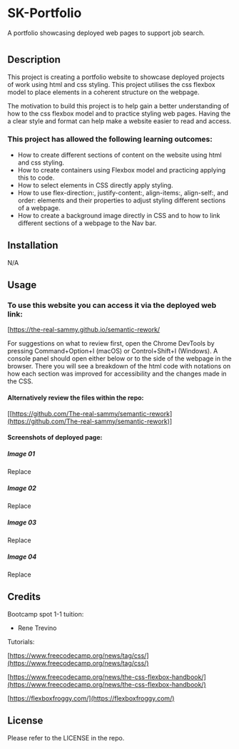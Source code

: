 # SK-Portfolio
A portfolio showcasing deployed web pages to support job search.
# <SK-Portfolio-css>

## Description

This project is creating a portfolio website to showcase deployed projects of work using html and css styling. This project utilises the css flexbox model to place elements in a coherent structure on the webpage.  

The motivation to build this project is to help gain a better understanding of how to the css flexbox model and to practice styling web pages. Having the a clear style and format can help make a website easier to read and access. 

### This project has allowed the following learning outcomes:

- How to create different sections of content on the website using html and css styling.
- How to create containers using Flexbox model and practicing applying this to code.
- How to select elements in CSS directly apply styling.
- How to use flex-direction:, justify-content:, align-items:, align-self:, and order: elements and their properties to adjust styling different sections of a webpage.
- How to create a background image directly in CSS and to how to link different sections of a webpage to the Nav bar.


## Installation

N/A

## Usage

### To use this website you can access it via the deployed web link: 

[[https://the-real-sammy.github.io/semantic-rework/
](https://the-real-sammy.github.io/semantic-rework/)

For suggestions on what to review first, open the Chrome DevTools by pressing Command+Option+I (macOS) or Control+Shift+I (Windows). A console panel should open either below or to the side of the webpage in the browser. There you will see a breakdown of the html code with notations on how each section was improved for accessibility and the changes made in the CSS. 

#### Alternatively review the files within the repo:

[[https://github.com/The-real-sammy/semantic-rework](https://github.com/The-real-sammy/semantic-rework)]

#### Screenshots of deployed page:

##### Image 01
Replace 

##### Image 02
Replace 

##### Image 03
Replace 

##### Image 04
Replace

## Credits

Bootcamp spot 1-1 tuition:
- Rene Trevino

Tutorials:

[https://www.freecodecamp.org/news/tag/css/](https://www.freecodecamp.org/news/tag/css/)

[https://www.freecodecamp.org/news/the-css-flexbox-handbook/](https://www.freecodecamp.org/news/the-css-flexbox-handbook/)

[https://flexboxfroggy.com/](https://flexboxfroggy.com/)

## License

Please refer to the LICENSE in the repo.
